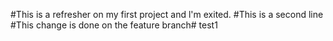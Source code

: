#This is a refresher on my first project and l'm exited.
#This is a second line
#This change is done on the feature branch# test1
